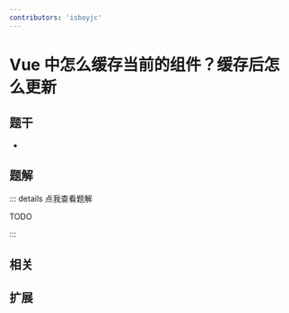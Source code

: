 ```yaml
---
contributors: 'isboyjc'
---
```


# Vue 中怎么缓存当前的组件？缓存后怎么更新


## 题干

- 



## 题解

::: details 点我查看题解

  TODO

:::



## 相关



## 扩展
